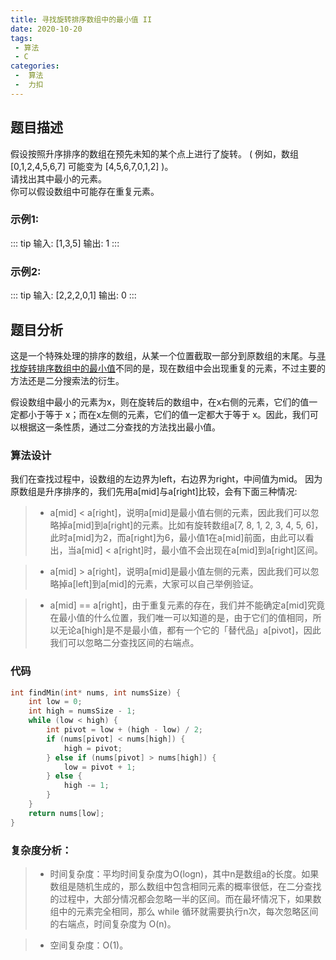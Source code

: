 ```yaml
---
title: 寻找旋转排序数组中的最小值 II
date: 2020-10-20
tags:
 - 算法
 - C
categories:
 -  算法
 -  力扣
---
```



## 题目描述

假设按照升序排序的数组在预先未知的某个点上进行了旋转。
( 例如，数组 [0,1,2,4,5,6,7] 可能变为 [4,5,6,7,0,1,2] )。  
请找出其中最小的元素。  
你可以假设数组中可能存在重复元素。

### 示例1:
::: tip
输入: [1,3,5]
输出: 1
:::

### 示例2:
::: tip
输入: [2,2,2,0,1]
输出: 0
:::


## 题目分析
这是一个特殊处理的排序的数组，从某一个位置截取一部分到原数组的末尾。与[寻找旋转排序数组中的最小值](https://shinuyeim.github.io/shinuye-site/views/LeetCode/10-20-01153.html)不同的是，现在数组中会出现重复的元素，不过主要的方法还是二分搜索法的衍生。

假设数组中最小的元素为x，则在旋转后的数组中，在x右侧的元素，它们的值一定都小于等于 x；而在x左侧的元素，它们的值一定都大于等于 x。因此，我们可以根据这一条性质，通过二分查找的方法找出最小值。

### 算法设计
我们在查找过程中，设数组的左边界为left，右边界为right，中间值为mid。
因为原数组是升序排序的，我们先用a[mid]与a[right]比较，会有下面三种情况:
> + a[mid] < a[right]，说明a[mid]是最小值右侧的元素，因此我们可以忽略掉a[mid]到a[right]的元素。比如有旋转数组a[7, 8, 1, 2, 3, 4, 5, 6]，此时a[mid]为2，而a[right]为6，最小值1在a[mid]前面，由此可以看出，当a[mid] < a[right]时，最小值不会出现在a[mid]到a[right]区间。

> + a[mid] > a[right]，说明a[mid]是最小值左侧的元素，因此我们可以忽略掉a[left]到a[mid]的元素，大家可以自己举例验证。

> + a[mid] == a[right]，由于重复元素的存在，我们并不能确定a[mid]究竟在最小值的什么位置，我们唯一可以知道的是，由于它们的值相同，所以无论a[high]是不是最小值，都有一个它的「替代品」a[pivot]，因此我们可以忽略二分查找区间的右端点。


### 代码 
```C
int findMin(int* nums, int numsSize) {
    int low = 0;
    int high = numsSize - 1;
    while (low < high) {
        int pivot = low + (high - low) / 2;
        if (nums[pivot] < nums[high]) {
            high = pivot;
        } else if (nums[pivot] > nums[high]) {
            low = pivot + 1;
        } else {
            high -= 1;
        }
    }
    return nums[low];
}
```

### 复杂度分析：
> + 时间复杂度：平均时间复杂度为O(logn)，其中n是数组a的长度。如果数组是随机生成的，那么数组中包含相同元素的概率很低，在二分查找的过程中，大部分情况都会忽略一半的区间。而在最坏情况下，如果数组中的元素完全相同，那么 while 循环就需要执行n次，每次忽略区间的右端点，时间复杂度为 O(n)。

> + 空间复杂度：O(1)。
